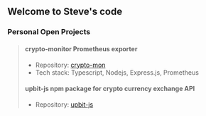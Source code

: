 ## Welcome to Steve's code


### Personal Open Projects
> #### crypto-monitor Prometheus exporter
> - Repository: [crypto-mon](https://github.com/sshtel/crypto-mon)
> - Tech stack: Typescript, Nodejs, Express.js, Prometheus
>
> #### upbit-js npm package for crypto currency exchange API
> - Repository: [upbit-js](https://github.com/sshtel/upbit-js)
